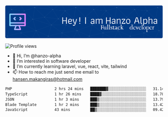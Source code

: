 ![Header](./github-header-image.png)

![Profile views](https://gpvc.arturio.dev/hanzo-alpha)

- 👋 Hi, I’m @hanzo-alpha
- 👀 I’m interested in software developer
- 🌱 I’m currently learning laravel, vue, react, vite, tailwind
- 📫 How to reach me just send me email to hansen.makangiras@hotmail.com 

<!---
hanzo-alpha/hanzo-alpha is a ✨ special ✨ repository because its `README.md` (this file) appears on your GitHub profile.
You can click the Preview link to take a look at your changes.
--->

<!--START_SECTION:waka-->

```txt
PHP                   2 hrs 24 mins   ███████▓░░░░░░░░░░░░░░░░░   31.14 %
TypeScript            1 hr 26 mins    ████▓░░░░░░░░░░░░░░░░░░░░   18.78 %
JSON                  1 hr 3 mins     ███▒░░░░░░░░░░░░░░░░░░░░░   13.79 %
Blade Template        1 hr 2 mins     ███▒░░░░░░░░░░░░░░░░░░░░░   13.42 %
JavaScript            43 mins         ██▒░░░░░░░░░░░░░░░░░░░░░░   09.42 %
```

<!--END_SECTION:waka-->
